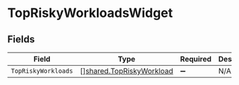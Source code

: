 # TopRiskyWorkloadsWidget


## Fields

| Field                                                                | Type                                                                 | Required                                                             | Description                                                          |
| -------------------------------------------------------------------- | -------------------------------------------------------------------- | -------------------------------------------------------------------- | -------------------------------------------------------------------- |
| `TopRiskyWorkloads`                                                  | [][shared.TopRiskyWorkload](../../models/shared/topriskyworkload.md) | :heavy_minus_sign:                                                   | N/A                                                                  |